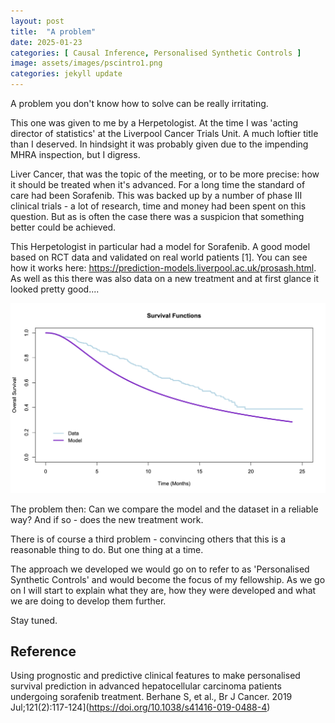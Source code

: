 ```yaml
---
layout: post
title:  "A problem"
date: 2025-01-23
categories: [ Causal Inference, Personalised Synthetic Controls ]
image: assets/images/pscintro1.png
categories: jekyll update
---
```


A problem you don't know how to solve can be really irritating.

This one was given to me by a Herpetologist.   At the time I was 'acting director of statistics' at the Liverpool Cancer Trials Unit.  A much loftier title than I deserved.  In hindsight it was probably given due to the impending MHRA inspection, but I digress.

Liver Cancer, that was the topic of the meeting, or to be more precise: how it should be treated when it's advanced.  For a long time the standard of care had been Sorafenib.  This was backed up by a number of phase III clinical trials - a lot of research, time and money had been spent on this question.  But as is often the case there was a suspicion that something better could be achieved.

This Herpetologist in particular had a model for Sorafenib.  A good model based on RCT data and validated on real world patients [1].  You can see how it works here: https://prediction-models.liverpool.ac.uk/prosash.html.  As well as this there was also data on a new treatment and at first glance it looked pretty good....


![potOut_fig1](/assets/images/pscintro1.png)


The problem then:  Can we compare the model and the dataset in a reliable way? And if so - does the new treatment work.

There is of course a third problem - convincing others that this is a reasonable thing to do.  But one thing at a time.

The approach we developed we would go on to refer to as 'Personalised Synthetic Controls' and would become the focus of my fellowship.  As we go on I will start to explain what they are, how they were developed and what we are doing to develop them further.

Stay tuned.

## Reference

Using prognostic and predictive clinical features to make personalised survival prediction in advanced hepatocellular carcinoma patients undergoing sorafenib treatment. Berhane S, et al., Br J Cancer. 2019 Jul;121(2):117-124](https://doi.org/10.1038/s41416-019-0488-4)

